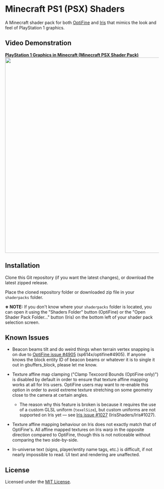 # Minecraft PS1 (PSX) Shaders
A Minecraft shader pack for both [OptiFine](https://optifine.net/) and [Iris](https://irisshaders.net/) that mimics the look and feel of PlayStation 1 graphics.

## Video Demonstration
<a href="https://www.youtube.com/watch?v=6n_WGBEuRGY" target="_blank"><strong>PlayStation 1 Graphics in Minecraft (Minecraft PSX Shader Pack)</strong><br><img src="https://img.youtube.com/vi/6n_WGBEuRGY/maxresdefault.jpg" width="640"></a>

## Installation
Clone this Git repository (if you want the latest changes), or download the latest zipped release.

Place the cloned repository folder or downloaded zip file in your `shaderpacks` folder.

**※ NOTE:** If you don't know where your `shaderpacks` folder is located, you can open it using the "Shaders Folder" button (OptiFine) or the "Open Shader Pack Folder…" button (Iris) on the bottom left of your shader pack selection screen.

## Known Issues
* Beacon beams tilt and do weird things when terrain vertex snapping is on due to [OptiFine issue #4905](https://github.com/sp614x/optifine/issues/4905) (sp614x/optifine#4905).  If anyone knows the block entity ID of beacon beams or whatever it is to single it out in gbuffers_block, please let me know.

* Texture affine map clamping ("Clamp Texcoord Bounds (OptiFine only)") is disabled by default in order to ensure that texture affine mapping works at all for Iris users. OptiFine users may want to re-enable this option in order to avoid extreme texture stretching on some geometry close to the camera at certain angles.
	* The reason why this feature is broken is because it requires the use of a custom GLSL uniform (`texelSize`), but custom uniforms are not supported on Iris yet — see [Iris issue #1027](https://github.com/IrisShaders/Iris/issues/1027) (IrisShaders/Iris#1027).

* Texture affine mapping behaviour on Iris does not exactly match that of OptiFine's. All affine mapped textures on Iris warp in the opposite direction compared to OptiFine, though this is not noticeable without comparing the two side-by-side.

* In-universe text (signs, player/entity name tags, etc.) is difficult, if not nearly impossible to read. UI text and rendering are unaffected.

## License
Licensed under the [MIT License](https://choosealicense.com/licenses/mit/).
